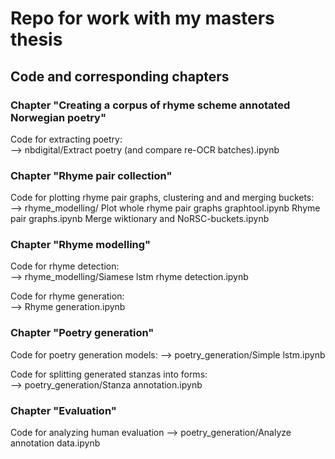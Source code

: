 # Repo for work with my masters thesis

## Code and corresponding chapters
### Chapter "Creating a corpus of rhyme scheme annotated Norwegian poetry" 
Code for extracting poetry:  
--> nbdigital/Extract poetry (and compare re-OCR batches).ipynb

### Chapter "Rhyme pair collection"
Code for plotting rhyme pair graphs, clustering and and merging buckets:  
--> rhyme_modelling/
    Plot whole rhyme pair graphs graphtool.ipynb
    Rhyme pair graphs.ipynb
    Merge wiktionary and NoRSC-buckets.ipynb
    
    
### Chapter "Rhyme modelling"
Code for rhyme detection:  
--> rhyme_modelling/Siamese lstm rhyme detection.ipynb

Code for rhyme generation:  
--> Rhyme generation.ipynb

### Chapter "Poetry generation"
Code for poetry generation models:
--> poetry_generation/Simple lstm.ipynb

Code for splitting generated stanzas into forms:  
--> poetry_generation/Stanza annotation.ipynb

### Chapter "Evaluation"
Code for analyzing human evaluation
--> poetry_generation/Analyze annotation data.ipynb
